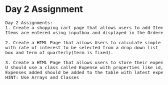 # Day 2 Assignment

<pre>
Day 2 Assignments:
1. Create a shopping cart page that allows users to add Items to the basket. 
Items are entered using inputbox and displayed in the Ordered List of the HTML Page. 

2. Create a HTML Page that allows Users to calculate simple interest for an input amount, 
with rate of interest to be selected from a drop down list
box and term of quarterly(term is fixed).

3. Create a HTML Page that allows users to store their expenses of the day. 
U should use a class called Expense with properties like id, description, date, amount. 
Expenses added should be added to the table with latest expense on top.
HINT: Use Arrays and Classes 
</pre>
